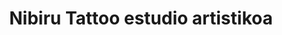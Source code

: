 ---
title: "Nibiru Tattoo estudio artistikoa"
url: /soraluze-placencia-de-las-armas/nibiru-tattoo-estudio-artistikoa/
shop: Tattoo
---